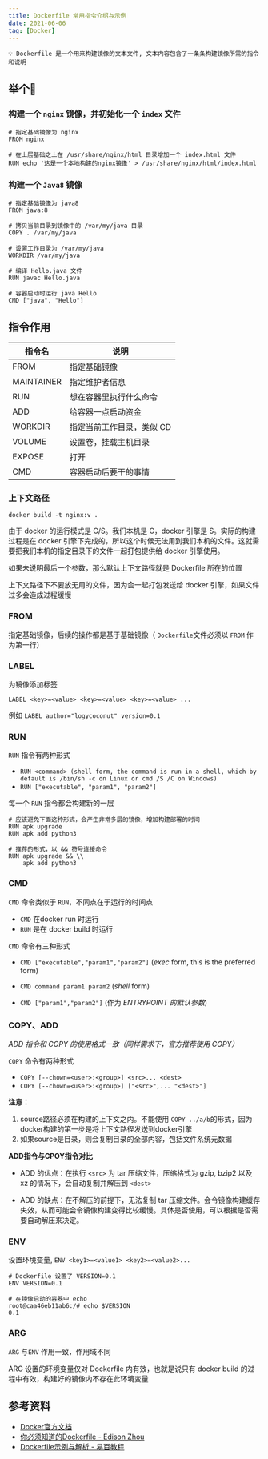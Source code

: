 ```yaml
---
title: Dockerfile 常用指令介绍与示例
date: 2021-06-06
tag: [Docker]
---
```


```
💡 Dockerfile 是一个用来构建镜像的文本文件, 文本内容包含了一条条构建镜像所需的指令和说明
```

## 举个🌰

### 构建一个 `nginx` 镜像，并初始化一个 `index` 文件

```docker
# 指定基础镜像为 nginx
FROM nginx

# 在上层基础之上在 /usr/share/nginx/html 目录增加一个 index.html 文件
RUN echo '这是一个本地构建的nginx镜像' > /usr/share/nginx/html/index.html
```

### 构建一个 `Java8` 镜像

```docker
# 指定基础镜像为 java8
FROM java:8

# 拷贝当前目录到镜像中的 /var/my/java 目录
COPY . /var/my/java  

# 设置工作目录为 /var/my/java
WORKDIR /var/my/java  

# 编译 Hello.java 文件
RUN javac Hello.java

# 容器启动时运行 java Hello
CMD ["java", "Hello"]
```

## 指令作用

| 指令名        | 说明             |
| ---------- | -------------- |
| FROM       | 指定基础镜像         |
| MAINTAINER | 指定维护者信息        |
| RUN        | 想在容器里执行什么命令    |
| ADD        | 给容器一点启动资金      |
| WORKDIR    | 指定当前工作目录，类似 CD |
| VOLUME     | 设置卷，挂载主机目录     |
| EXPOSE     | 打开             |
| CMD        | 容器启动后要干的事情     |

### 上下文路径

`docker build -t nginx:v .`

由于 docker 的运行模式是 C/S。我们本机是 C，docker 引擎是 S。实际的构建过程是在 docker 引擎下完成的，所以这个时候无法用到我们本机的文件。这就需要把我们本机的指定目录下的文件一起打包提供给 docker 引擎使用。

如果未说明最后一个参数，那么默认上下文路径就是 Dockerfile 所在的位置

上下文路径下不要放无用的文件，因为会一起打包发送给 docker 引擎，如果文件过多会造成过程缓慢

### FROM

指定基础镜像，后续的操作都是基于基础镜像（ `Dockerfile`文件必须以 `FROM` 作为第一行）

### LABEL

为镜像添加标签

`LABEL <key>=<value> <key>=<value> <key>=<value> ...`

例如 `LABEL author="logycoconut" version=0.1`

### RUN

`RUN` 指令有两种形式

- `RUN <command> (shell form, the command is run in a shell, which by default is /bin/sh -c on Linux or cmd /S /C on Windows)`
- `RUN ["executable", "param1", "param2"]`

每一个 `RUN` 指令都会构建新的一层

```docker
# 应该避免下面这种形式，会产生非常多层的镜像，增加构建部署的时间
RUN apk upgrade
RUN apk add python3

# 推荐的形式，以 && 符号连接命令
RUN apk upgrade && \\
    apk add python3
```

### CMD

`CMD` 命令类似于 `RUN`，不同点在于运行的时间点

- `CMD` 在docker run 时运行
- `RUN` 是在 docker build 时运行

`CMD` 命令有三种形式

- `CMD ["executable","param1","param2"]` (_exec_ form, this is the preferred form)

- `CMD command param1 param2` (_shell_ form)

- `CMD ["param1","param2"]` (作为 _ENTRYPOINT 的默认参数_)

### COPY、ADD

_ADD 指令和 COPY 的使用格式一致（同样需求下，官方推荐使用 COPY）_

`COPY` 命令有两种形式

- `COPY [--chown=<user>:<group>] <src>... <dest>`
- `COPY [--chown=<user>:<group>] ["<src>",... "<dest>"]`

**注意：**

1. source路径必须在构建的上下文之内。不能使用 `COPY ../a/b`的形式，因为docker构建的第一步是将上下文路径发送到docker引擎
2. 如果source是目录，则会复制目录的全部内容，包括文件系统元数据

**ADD指令与CPOY指令对比**

- ADD 的优点：在执行 `<src>` 为 tar 压缩文件，压缩格式为 gzip, bzip2 以及 xz 的情况下，会自动复制并解压到 `<dest>`

- ADD 的缺点：在不解压的前提下，无法复制 tar 压缩文件。会令镜像构建缓存失效，从而可能会令镜像构建变得比较缓慢。具体是否使用，可以根据是否需要自动解压来决定。

### ENV

设置环境变量, `ENV <key1>=<value1> <key2>=<value2>...`

```docker
# Dockerfile 设置了 VERSION=0.1
ENV VERSION=0.1

# 在镜像启动的容器中 echo
root@caa46eb11ab6:/# echo $VERSION
0.1
```

### ARG

`ARG` 与`ENV` 作用一致，作用域不同

ARG 设置的环境变量仅对 Dockerfile 内有效，也就是说只有 docker build 的过程中有效，构建好的镜像内不存在此环境变量

## 参考资料

- [Docker官方文档](https://docs.docker.com/engine/reference/builder/#environment-replacement)
- [你必须知道的Dockerfile - Edison Zhou](https://www.cnblogs.com/edisonchou/p/dockerfile_inside_introduction.html)
- [Dockerfile示例与解析 - 易百教程](https://www.yiibai.com/docker/docker-dockerfile.html)
